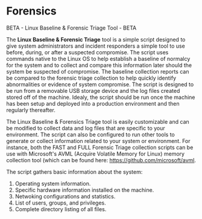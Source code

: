 # Forensics
BETA - Linux Baseline & Forensic Triage Tool - BETA


The **Linux Baseline & Forensic Triage** tool is a simple script designed to give system administrators and incident responders a simple tool to use before, during, or after a suspected compromise. The script uses commands native to the Linux OS to help establish a baseline of normalcy for the system and to collect and compare this information later should the system be suspected of compromise. The baseline collection reports can be compared to the forensic triage collection to help quickly identify abnormalities or evidence of system compromise. The script is designed to be run from a removable USB storage device and the log files created stored off of the machine. Idealy, the script should be run once the machine has been setup and deployed into a production environment and then regularly thereafter. 

The Linux Baseline & Forensics Triage tool is easily customizable and can be modified to collect data and log files that are specific to your environment. The script can also be configured to run other tools to generate or collect information related to your system or environment. For instance, both the FAST and FULL Forensic Triage collection scripts can be use with Microsoft's AVML (Acquire Volatile Memory for Linux) memory collection tool (which can be found here: https://github.com/microsoft/avml. 

The script gathers basic information about the system:
1. Operating system information.
2. Specific hardware information installed on the machine. 
3. Netwoking configurations and statistics. 
4. List of users, groups, and privileges. 
5. Complete directory listing of all files.
